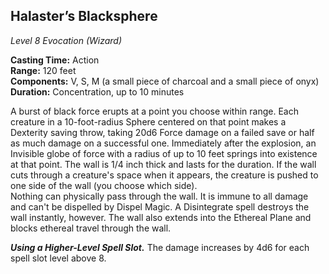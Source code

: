 ## Halaster’s Blacksphere
*Level 8 Evocation (Wizard)*

**Casting Time:** Action  
**Range:** 120 feet  
**Components:** V, S, M (a small piece of charcoal and a small piece of onyx)  
**Duration:** Concentration, up to 10 minutes

A burst of black force erupts at a point you choose within range. Each creature in a 10-foot-radius Sphere centered on that point makes a Dexterity saving throw, taking 20d6 Force damage on a failed save or half as much damage on a successful one. Immediately after the explosion, an Invisible globe of force with a radius of up to 10 feet springs into existence at that point. The wall is 1/4 inch thick and lasts for the duration. If the wall cuts through a creature's space when it appears, the creature is pushed to one side of the wall (you choose which side).  
Nothing can physically pass through the wall. It is immune to all damage and can't be dispelled by Dispel Magic. A Disintegrate spell destroys the wall instantly, however. The wall also extends into the Ethereal Plane and blocks ethereal travel through the wall.

***Using a Higher-Level Spell Slot.*** The damage increases by 4d6 for each spell slot level above 8.